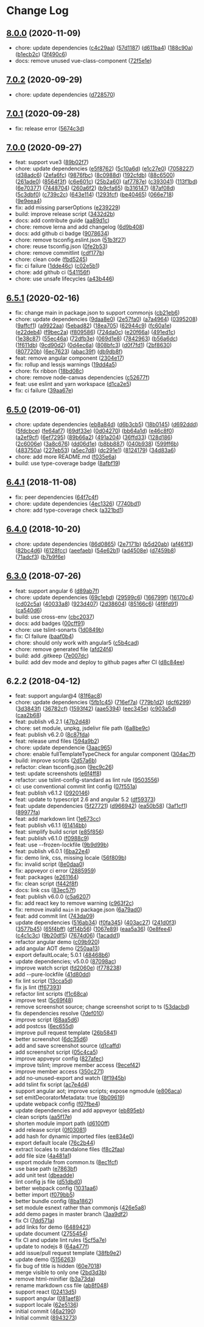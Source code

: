 # Change Log

## [8.0.0](https://github.com/plantain-00/markdown-tip/compare/v7.0.2...v8.0.0) (2020-11-09)
  
* chore: update dependencies ([c4c29aa](https://github.com/plantain-00/markdown-tip/commit/c4c29aa7c3d301986d35486e9583ae924ca5c09d)) ([57d1187](https://github.com/plantain-00/markdown-tip/commit/57d1187fa0d3cc51ef7a38d3a531083a75a90a6e)) ([d611ba4](https://github.com/plantain-00/markdown-tip/commit/d611ba4e0b521af1522f2b28a774b552964a6222)) ([188c90a](https://github.com/plantain-00/markdown-tip/commit/188c90a9827f0b3d8e1188ebd5e4e604d387348e)) ([b1ecb2c](https://github.com/plantain-00/markdown-tip/commit/b1ecb2cbf4e90b57866bfee571ad77441229a007)) ([3f490c6](https://github.com/plantain-00/markdown-tip/commit/3f490c60dd09bee79dac334a9ff3805319d9e044))
* docs: remove unused vue-class-component ([72f5e1e](https://github.com/plantain-00/markdown-tip/commit/72f5e1ef3d4cbe195f1dbb9b9d821f1565daadbb))

## [7.0.2](https://github.com/plantain-00/markdown-tip/compare/v7.0.1...v7.0.2) (2020-09-29)
  
* chore: update dependencies ([d728570](https://github.com/plantain-00/markdown-tip/commit/d72857072e8c9d0e749dd94ee3a49e57d15ae5bd))

## [7.0.1](https://github.com/plantain-00/markdown-tip/compare/v7.0.0...v7.0.1) (2020-09-28)
  
* fix: release error ([5674c3d](https://github.com/plantain-00/markdown-tip/commit/5674c3da994d497ebd3423687fbd58b9482a17f1))

## [7.0.0](https://github.com/plantain-00/markdown-tip/compare/v6.5.1...v7.0.0) (2020-09-27)
  
* feat: support vue3 ([89b02f7](https://github.com/plantain-00/markdown-tip/commit/89b02f76ff308cf545aa63b5ba858431484deb11))
* chore: update dependencies ([e5f8762](https://github.com/plantain-00/markdown-tip/commit/e5f8762ab733d6d0d5ace6446f7a30a0861b253d)) ([5c10a6d](https://github.com/plantain-00/markdown-tip/commit/5c10a6d572515fed37899dad81d4acd7498708e7)) ([e1c27e0](https://github.com/plantain-00/markdown-tip/commit/e1c27e0173214fb7b01cd156a620dd6689703085)) ([7058227](https://github.com/plantain-00/markdown-tip/commit/7058227dc1f62e223ba4deee37dd437297ba66bf)) ([d38adc6](https://github.com/plantain-00/markdown-tip/commit/d38adc6a13ad69882b88070518a5338ff9cc197b)) ([2efa6fc](https://github.com/plantain-00/markdown-tip/commit/2efa6fce7f1e75b79410bcb0c150b4b79298a569)) ([9876fbc](https://github.com/plantain-00/markdown-tip/commit/9876fbc3cd758206b80178ccf3ba534ef63c5125)) ([8c0988d](https://github.com/plantain-00/markdown-tip/commit/8c0988df984378a01e9348b33150cf35f4179a63)) ([192cfdb](https://github.com/plantain-00/markdown-tip/commit/192cfdb00436191151f4ad93300fb62cdf08d530)) ([88c6500](https://github.com/plantain-00/markdown-tip/commit/88c65003e918d0afcf37db15060197d9d54200bb)) ([261ade0](https://github.com/plantain-00/markdown-tip/commit/261ade0936a2479286196d4169d22af0e255ccf4)) ([8564f3f](https://github.com/plantain-00/markdown-tip/commit/8564f3f1aa308954e352aa77b5d3791ca8a83f08)) ([c6e601c](https://github.com/plantain-00/markdown-tip/commit/c6e601ca4d8aa170786306e1b275f62667fae90d)) ([25b2a60](https://github.com/plantain-00/markdown-tip/commit/25b2a608fb5a701ec92caf23862ae20594f7f62e)) ([af7787e](https://github.com/plantain-00/markdown-tip/commit/af7787e99f0498cbdfcfc3d025c0aeeba1b6a4d8)) ([c393041](https://github.com/plantain-00/markdown-tip/commit/c39304141b58e0b7ef9f7ccd2cddfadc4c65979a)) ([113f1bd](https://github.com/plantain-00/markdown-tip/commit/113f1bd469b7a1fade57f0efff87d581908c32bc)) ([6e70377](https://github.com/plantain-00/markdown-tip/commit/6e7037759b2ef39786610a2daae57074c7700b9a)) ([7448704](https://github.com/plantain-00/markdown-tip/commit/74487044c903767f28c5feb0d1bbbc049cda45e8)) ([260a6f2](https://github.com/plantain-00/markdown-tip/commit/260a6f2e744add42a6478e4f0dd13767edf33e7c)) ([b9cfa65](https://github.com/plantain-00/markdown-tip/commit/b9cfa657898b32d38f215ecb682d5868edaced9b)) ([b316147](https://github.com/plantain-00/markdown-tip/commit/b3161474acba2102a3f97f9b6f28854f861081fc)) ([87af08d](https://github.com/plantain-00/markdown-tip/commit/87af08d2c58cf75ab3a43664b0c948aa2ab2b21e)) ([5c3dbf0](https://github.com/plantain-00/markdown-tip/commit/5c3dbf03a5c62bf7b6fccff2f59ac08f0426a612)) ([c739c2c](https://github.com/plantain-00/markdown-tip/commit/c739c2ccd446f7c879576c7899c25bde11b2231c)) ([643e114](https://github.com/plantain-00/markdown-tip/commit/643e11418e2cd8f614125914cafcbaf2167d415d)) ([1293fcf](https://github.com/plantain-00/markdown-tip/commit/1293fcf9f4c56da0b9f619f4a7b15fd3a6c93e0e)) ([be40465](https://github.com/plantain-00/markdown-tip/commit/be4046540650f0a3dc31d62030e732b4583b4183)) ([066e718](https://github.com/plantain-00/markdown-tip/commit/066e71852bbd3b774ca99ba47fc1fff6f3f3096c)) ([9e9eea4](https://github.com/plantain-00/markdown-tip/commit/9e9eea4f20b39c8ad5a4fed5d5f2a976d083c185))
* fix: add missing parserOptions ([e239229](https://github.com/plantain-00/markdown-tip/commit/e239229030a4fee006449d4e459c4afd29b38a82))
* build: improve release script ([3432d2b](https://github.com/plantain-00/markdown-tip/commit/3432d2b44277c8f4a3e82ab83c0d2e275b26d3d7))
* docs: add contribute guide ([aa89d1c](https://github.com/plantain-00/markdown-tip/commit/aa89d1ce74e86e4fe9df9de7a7650753841c512e))
* chore: remove lerna and add changelog ([6d9b408](https://github.com/plantain-00/markdown-tip/commit/6d9b4088f4dce5a98a3dca82b6f1ddec4093efe1))
* docs: add github ci badge ([9078634](https://github.com/plantain-00/markdown-tip/commit/9078634c4fda1b3c66d834c0a5029084e29919ea))
* chore: remove tsconfig.eslint.json ([51b3f27](https://github.com/plantain-00/markdown-tip/commit/51b3f2751f4f92a1d6b1abbcb8ea7628eaa602db))
* chore: reuse tsconfig.json ([0fe2b53](https://github.com/plantain-00/markdown-tip/commit/0fe2b5387437c527d55cad28e855aeaaee8c6d57))
* chore: remove commitlint ([cdf177b](https://github.com/plantain-00/markdown-tip/commit/cdf177b96b1a01bf9e72f49601e4afb82230bf1e))
* chore: clean code ([fbd5245](https://github.com/plantain-00/markdown-tip/commit/fbd524510ba3ad44774e2385630381453dec4baf))
* fix: ci failure ([1dde46c](https://github.com/plantain-00/markdown-tip/commit/1dde46c0476e1d055446961ea8ad7f3c318fbd8b)) ([c02e5b1](https://github.com/plantain-00/markdown-tip/commit/c02e5b18fed69c89eecad81620a9339fd6fd4bee))
* chore: add github ci ([541156f](https://github.com/plantain-00/markdown-tip/commit/541156f0781a0d93a0eda8cc085c252e7a352bb9))
* chore: use unsafe lifecycles ([a43b446](https://github.com/plantain-00/markdown-tip/commit/a43b4463ff240877ccc59eacc89b0e36572e388a))

## [6.5.1](https://github.com/plantain-00/markdown-tip/compare/v6.5.0...v6.5.1) (2020-02-16)
  
* fix: change main in package.json to support commonjs ([cb21eb6](https://github.com/plantain-00/markdown-tip/commit/cb21eb6aa689278e469421809f7c4c6022e38bcb))
* chore: update dependencies ([9daa8e0](https://github.com/plantain-00/markdown-tip/commit/9daa8e0adc1143780bf5eae8c15a2a25469a9b2d)) ([2e57fa0](https://github.com/plantain-00/markdown-tip/commit/2e57fa09b0eb9483af30312ac02d895974ca9e5f)) ([a7a4964](https://github.com/plantain-00/markdown-tip/commit/a7a49646bdc7d51b2f6495f9408e0f9450c8f19f)) ([0395208](https://github.com/plantain-00/markdown-tip/commit/03952087bd7a7d38f7974baccdc8d26211b91cea)) ([9affcf1](https://github.com/plantain-00/markdown-tip/commit/9affcf1ea5c18b6db683ea83c5e9272540a37049)) ([a9922aa](https://github.com/plantain-00/markdown-tip/commit/a9922aa7b4b56df4f5f2bf3df4f3692b31e8db79)) ([5ebad82](https://github.com/plantain-00/markdown-tip/commit/5ebad826631bad2555747364927bb803d3492a48)) ([18ea705](https://github.com/plantain-00/markdown-tip/commit/18ea7054603dd5879de83713eec951652018f6f0)) ([62944c9](https://github.com/plantain-00/markdown-tip/commit/62944c9cc161c9b1b8e8936ffe53e3063b6fc1d4)) ([fc60a1e](https://github.com/plantain-00/markdown-tip/commit/fc60a1e68c863656a535a8d33824966a8a92feb6)) ([e22deb4](https://github.com/plantain-00/markdown-tip/commit/e22deb42bf9c635607df5ec81a34e5f30280df9a)) ([f9bec2a](https://github.com/plantain-00/markdown-tip/commit/f9bec2ad4ef3b0bd7b6238944021486a8bf1e58f)) ([f809586](https://github.com/plantain-00/markdown-tip/commit/f809586c02c6872d49981b54000d0dd573d198b7)) ([724da0c](https://github.com/plantain-00/markdown-tip/commit/724da0cb16a86947364cd96a45c82816ffa71167)) ([e20f66a](https://github.com/plantain-00/markdown-tip/commit/e20f66a86a11fd4c7c631b95ab848d5022852ad1)) ([491ed1c](https://github.com/plantain-00/markdown-tip/commit/491ed1c7dca7c9657421d3e8aa9daedc509157e4)) ([1e38c87](https://github.com/plantain-00/markdown-tip/commit/1e38c87fb64b37ee832ff04c743ba596a5f95c14)) ([55ec46a](https://github.com/plantain-00/markdown-tip/commit/55ec46afb55b86d86482b910b02ce420407b1201)) ([72dfb3e](https://github.com/plantain-00/markdown-tip/commit/72dfb3eb0fa49589a01494ec1547d7db7a7b6be2)) ([069d1e8](https://github.com/plantain-00/markdown-tip/commit/069d1e84c111cad0e9c64f3dfebf41dd2dd32a6d)) ([7842963](https://github.com/plantain-00/markdown-tip/commit/7842963798b076bcd07aac2a4b9b1fa30a0a695d)) ([b56a6dc](https://github.com/plantain-00/markdown-tip/commit/b56a6dce632cb423db3c06f241f38dd4449bf70b)) ([1f611db](https://github.com/plantain-00/markdown-tip/commit/1f611db4ede1e2f705868f8ec9855a9f3305f2dc)) ([9cd90d2](https://github.com/plantain-00/markdown-tip/commit/9cd90d206ea1048abdea9f6b7933302fb4212eb7)) ([0d4ec6a](https://github.com/plantain-00/markdown-tip/commit/0d4ec6aafbee956763409ce45cadaef337bb833f)) ([808bfc3](https://github.com/plantain-00/markdown-tip/commit/808bfc3fbb1941e7c9f40878693dbacd4970633f)) ([d0f7fd1](https://github.com/plantain-00/markdown-tip/commit/d0f7fd1cba57a56eed61632b136e1e5ad0980d49)) ([2bf8630](https://github.com/plantain-00/markdown-tip/commit/2bf863004f8cd501b126214c294d4383690bf011)) ([807720b](https://github.com/plantain-00/markdown-tip/commit/807720bc5555ec7fe9072fc9d110a6b37a95ec08)) ([6ec7623](https://github.com/plantain-00/markdown-tip/commit/6ec76237b7cbd2c172b5152ed551b69b782ec4b0)) ([abac39f](https://github.com/plantain-00/markdown-tip/commit/abac39f541f0baf23baec0816498eacb3b31a05d)) ([db9db8f](https://github.com/plantain-00/markdown-tip/commit/db9db8f1baf2ea9194b0db7a7ed8e8366c61606d))
* feat: remove angular component ([2304e17](https://github.com/plantain-00/markdown-tip/commit/2304e17ea2933ae1aa155d00ea8a52616d121db8))
* fix: rollup and lessjs warnings ([19dd4a5](https://github.com/plantain-00/markdown-tip/commit/19dd4a5b9e8bfaa64a3e136c90698e395ee43865))
* chore: fix ribbon ([18bd08c](https://github.com/plantain-00/markdown-tip/commit/18bd08c2e3ba5ff74b43e529b72bdc9e91692de5))
* chore: remove node-canvas dependencies ([c52677f](https://github.com/plantain-00/markdown-tip/commit/c52677f5825fa2d9269cae9b7fcebec72952fd2d))
* feat: use eslint and yarn workspace ([d1ca2e5](https://github.com/plantain-00/markdown-tip/commit/d1ca2e5bcb1de588941efe42335e3c87842726ae))
* fix: ci failure ([39aa67e](https://github.com/plantain-00/markdown-tip/commit/39aa67e4cda1bf50185912099e22777da254ab7e))

## [6.5.0](https://github.com/plantain-00/markdown-tip/compare/v6.4.1...v6.5.0) (2019-06-01)
  
* chore: update dependencies ([eb8a84d](https://github.com/plantain-00/markdown-tip/commit/eb8a84d0adadbd14f845e189f395905f256f9e20)) ([d6b3cb5](https://github.com/plantain-00/markdown-tip/commit/d6b3cb5c654e468bc0baccfb5379ed173aaf85e1)) ([18b0145](https://github.com/plantain-00/markdown-tip/commit/18b0145efd97ed21473bd4b2264550b681374e6c)) ([d692ddd](https://github.com/plantain-00/markdown-tip/commit/d692dddddcd59a5ec1e80b27683ed86d3140f3d8)) ([5fdcbce](https://github.com/plantain-00/markdown-tip/commit/5fdcbce902e0e702f5a5180cdfec20992f46f573)) ([fe64af7](https://github.com/plantain-00/markdown-tip/commit/fe64af7e7b0f612543f26f98883a1a1f24ce1938)) ([69df33e](https://github.com/plantain-00/markdown-tip/commit/69df33e0cbc5c0ae588b4c4988a7116371da7de4)) ([0d04270](https://github.com/plantain-00/markdown-tip/commit/0d04270eca3bdaaac917e01d999eefc3644ea880)) ([bb64a1d](https://github.com/plantain-00/markdown-tip/commit/bb64a1d76e59d7c377d0af937215754649388899)) ([e46c8f0](https://github.com/plantain-00/markdown-tip/commit/e46c8f018713e043686fb4aee34ea40aff8ac074)) ([a2ef9cf](https://github.com/plantain-00/markdown-tip/commit/a2ef9cf1fac7c64da329224a060377e92bcd9deb)) ([6ef7295](https://github.com/plantain-00/markdown-tip/commit/6ef72953371582991a893c615e85efa35fe98a8c)) ([89b66a2](https://github.com/plantain-00/markdown-tip/commit/89b66a221194532daa85754891423a8fb7e73260)) ([491a204](https://github.com/plantain-00/markdown-tip/commit/491a20407c14f8291a7b1878b3023b2867ab34b8)) ([36ffd33](https://github.com/plantain-00/markdown-tip/commit/36ffd33420b2ef626324b5777153d760e3118b8c)) ([128d186](https://github.com/plantain-00/markdown-tip/commit/128d18630ecabeed6449093ffb9f1e1761c19e7b)) ([2c6006e](https://github.com/plantain-00/markdown-tip/commit/2c6006eee53454b6549352b434bb0ad17c1bd5f8)) ([3a8c676](https://github.com/plantain-00/markdown-tip/commit/3a8c6762cb9999104a7c7a352cc1bdcc9d238f73)) ([dd06d1e](https://github.com/plantain-00/markdown-tip/commit/dd06d1e52cfac55b13c6873091bb49f308f930ad)) ([b8bb887](https://github.com/plantain-00/markdown-tip/commit/b8bb887de95a02bd9008b339e77700a602bb31a1)) ([040b938](https://github.com/plantain-00/markdown-tip/commit/040b9387625bc123f21c94ab22da8908aa79c2d7)) ([599ff6b](https://github.com/plantain-00/markdown-tip/commit/599ff6b2c4c6046fbd00b4661741e613321f5192)) ([483750a](https://github.com/plantain-00/markdown-tip/commit/483750aca5f163edaa9dd55860a0104f8c00addb)) ([227eb53](https://github.com/plantain-00/markdown-tip/commit/227eb53640e27200bf076df938b089e4ac93d1fd)) ([a5ec7d8](https://github.com/plantain-00/markdown-tip/commit/a5ec7d8b01ffad1baff25dee86499428cf77a357)) ([dc291e1](https://github.com/plantain-00/markdown-tip/commit/dc291e151048dbe2af1d42357f176fe529a5e8b9)) ([8124179](https://github.com/plantain-00/markdown-tip/commit/812417954bcae8da99e41fc53802ca02301f9d4b)) ([34d83a6](https://github.com/plantain-00/markdown-tip/commit/34d83a6994469beb4b49cfe5736148ece4e016eb))
* chore: add more README.md ([f035e6a](https://github.com/plantain-00/markdown-tip/commit/f035e6a7b8adb7f9f674fdf09ce2b9cd6e996ead))
* build: use type-coverage badge ([8afbf19](https://github.com/plantain-00/markdown-tip/commit/8afbf192e4b8611c0b460c96706c072ac2da4cc4))

## [6.4.1](https://github.com/plantain-00/markdown-tip/compare/v6.4.0...v6.4.1) (2018-11-08)
  
* fix: peer dependencies ([64f7c4f](https://github.com/plantain-00/markdown-tip/commit/64f7c4f8a815ea876a9cc0f70d9762260f1f9a5c))
* chore: update dependencies ([4ec1326](https://github.com/plantain-00/markdown-tip/commit/4ec1326cdcc13fbb6dabcfdb913ce9a022f9ce7c)) ([7740bd1](https://github.com/plantain-00/markdown-tip/commit/7740bd191e23df2c163e562831cf1f8bf9f844be))
* chore: add type-coverage check ([a321bd1](https://github.com/plantain-00/markdown-tip/commit/a321bd1e156f3a17c354404a0d111a93bbb7a68a))

## [6.4.0](https://github.com/plantain-00/markdown-tip/compare/v6.3.0...v6.4.0) (2018-10-20)
  
* chore: update dependencies ([86d0865](https://github.com/plantain-00/markdown-tip/commit/86d08651f8d97dc50f247da6c031180151f90ba3)) ([2e7171b](https://github.com/plantain-00/markdown-tip/commit/2e7171b9023788f434d13e454a28fcb3931d2e8b)) ([b5d20ab](https://github.com/plantain-00/markdown-tip/commit/b5d20ab6e90fa97c89ef04d3d4b8d37e752e69fc)) ([af461f3](https://github.com/plantain-00/markdown-tip/commit/af461f338bc20b993eb7ed57ceeedd794b233c25)) ([82bc4d6](https://github.com/plantain-00/markdown-tip/commit/82bc4d60acea1ce666b517af0f5f7c007601d14f)) ([6128fcc](https://github.com/plantain-00/markdown-tip/commit/6128fcc81fc790346d5765aebee7f3f28887a92a)) ([aeefaeb](https://github.com/plantain-00/markdown-tip/commit/aeefaeb5f1479c39a8c5b95d0c8bc91b19a8e29c)) ([54e62b1](https://github.com/plantain-00/markdown-tip/commit/54e62b19c8981265470b465ef7ddfb86c691ecf2)) ([ad4508e](https://github.com/plantain-00/markdown-tip/commit/ad4508e3c3e060a1ca59ca44a49202f4b9cf32d6)) ([d7459b8](https://github.com/plantain-00/markdown-tip/commit/d7459b82a5d1ee4eeff0534e25bddd20a9fd3294)) ([71adcf3](https://github.com/plantain-00/markdown-tip/commit/71adcf3d6d8aaca1dc1109015077c5e86620ea9f)) ([b7b9f6e](https://github.com/plantain-00/markdown-tip/commit/b7b9f6ea4395dfe0ad4863dde78fdfdf3861e109))

## [6.3.0](https://github.com/plantain-00/markdown-tip/compare/v6.2.2...v6.3.0) (2018-07-26)
  
* feat: support angular 6 ([d89ab7f](https://github.com/plantain-00/markdown-tip/commit/d89ab7f003cc06e300c82cbe14e078a437d14e66))
* chore: update dependencies ([69c1ebd](https://github.com/plantain-00/markdown-tip/commit/69c1ebdcb8aec81e73e55f8299d65573c4f32aa2)) ([29599c6](https://github.com/plantain-00/markdown-tip/commit/29599c6e0e9b51619045744b9fc44f8f52a24a6b)) ([166799f](https://github.com/plantain-00/markdown-tip/commit/166799f452ca55ab43e5083995faee00d9fb6c02)) ([16170c4](https://github.com/plantain-00/markdown-tip/commit/16170c44814d4578b546fc9e6b8e6d83e5ab333f)) ([cd02c5a](https://github.com/plantain-00/markdown-tip/commit/cd02c5acedc35f9599867c097ba293347b386ff2)) ([40033a8](https://github.com/plantain-00/markdown-tip/commit/40033a85a5f65d3d3d2f5053df4d584c025a41ef)) ([923d407](https://github.com/plantain-00/markdown-tip/commit/923d407c835262aa4d9ebd31cc63ba0b92456a90)) ([2d38604](https://github.com/plantain-00/markdown-tip/commit/2d38604a3a3e5c8144f9f3e912f4a019b9b04540)) ([85166c6](https://github.com/plantain-00/markdown-tip/commit/85166c635c570782fb87b3dc3a6dd7dcb7f4fdcb)) ([4f8fd91](https://github.com/plantain-00/markdown-tip/commit/4f8fd91b4b508a850f1f0e3e51e4f7bff92fb785)) ([ca540d6](https://github.com/plantain-00/markdown-tip/commit/ca540d6903c34b0e12308e50af077ad693dde8df))
* build: use cross-env ([cbc2037](https://github.com/plantain-00/markdown-tip/commit/cbc2037a6854040a934ce8c0a402ef668ae1ae64))
* docs: add badges ([00cff91](https://github.com/plantain-00/markdown-tip/commit/00cff91316bad1a62f260b03b25224ed73fa40ca))
* chore: use tslint-sonarts ([1d0849b](https://github.com/plantain-00/markdown-tip/commit/1d0849b833c36f211a3812b1a6bcd3d772f78440))
* fix: CI failure ([baaf0b4](https://github.com/plantain-00/markdown-tip/commit/baaf0b4c04c107579bae53d04488a053c7f8cb80))
* chore: should only work with angular5 ([c5b4cad](https://github.com/plantain-00/markdown-tip/commit/c5b4cad8723ffc434f603b00f57db1759ea8afe8))
* chore: remove generated file ([afd24f4](https://github.com/plantain-00/markdown-tip/commit/afd24f4320cab62e3d34feba4417a26f9d99d04c))
* build: add .gitkeep ([7e007dc](https://github.com/plantain-00/markdown-tip/commit/7e007dcc03edff987d902a884292de4cd221fc9d))
* build: add dev mode and deploy to github pages after CI ([d8c84ee](https://github.com/plantain-00/markdown-tip/commit/d8c84eee4da3fbf9c9c9ae7dc97f602fe50053f3))

## 6.2.2 (2018-04-12)
  
* feat: support angular@4 ([81f6ac8](https://github.com/plantain-00/markdown-tip/commit/81f6ac8374bad2adef91d80adf4f41286330228d))
* chore: update dependencies ([5fb1c45](https://github.com/plantain-00/markdown-tip/commit/5fb1c4591e43fad9a273dab4787cfd06cf425431)) ([716ef7a](https://github.com/plantain-00/markdown-tip/commit/716ef7a14843d98164432e25c76d5ca228de9546)) ([779b1d2](https://github.com/plantain-00/markdown-tip/commit/779b1d239a670edc7c9ab415f83f49c28ee43bc3)) ([dcf6299](https://github.com/plantain-00/markdown-tip/commit/dcf62998cd4097169e4a7a5ffb66166e466d809f)) ([3d3843f](https://github.com/plantain-00/markdown-tip/commit/3d3843fb2432f2efb11fbd58383d4a8f454cb5dd)) ([36782cf](https://github.com/plantain-00/markdown-tip/commit/36782cf2e2f4bfd86d168d955309cfe4eeb4bfe6)) ([1593f42](https://github.com/plantain-00/markdown-tip/commit/1593f42cd3d9252d357873aa4dd28fb42fd366c8)) ([aae5394](https://github.com/plantain-00/markdown-tip/commit/aae5394d9bb14e504f1042fd3f4f20fd4c302325)) ([eec345e](https://github.com/plantain-00/markdown-tip/commit/eec345e52454ecfc8e5315741e5e1f5261f0a044)) ([c903a5d](https://github.com/plantain-00/markdown-tip/commit/c903a5daabc5f3bd7ac680f797ea5682ca6b429b)) ([caa2b68](https://github.com/plantain-00/markdown-tip/commit/caa2b685bed71def39d844c6833b4b582bbdd3db))
* feat: publish v6.2.1 ([47b2d48](https://github.com/plantain-00/markdown-tip/commit/47b2d483dcad02d40682fdc802b99f3ce8626d58))
* chore: set module, unpkg, jsdelivr file path ([6a8be9c](https://github.com/plantain-00/markdown-tip/commit/6a8be9c04eee8770adeb952d426a465991ceef58))
* feat: publish v6.2.0 ([8c87fda](https://github.com/plantain-00/markdown-tip/commit/8c87fdabeb77009c40fcd229c75d1334e7ab7fa9))
* feat: release umd files ([594a9b2](https://github.com/plantain-00/markdown-tip/commit/594a9b291bd86cd9309e57a946eb3abe0b2f12b6))
* chore: update dependencie ([3aac965](https://github.com/plantain-00/markdown-tip/commit/3aac96565b30198afa250c416e88824ecea3be9a))
* chore: enable fullTemplateTypeCheck for angular component ([304ac7f](https://github.com/plantain-00/markdown-tip/commit/304ac7fee13b78378a15416d054aeb7a32b516ab))
* build: improve scripts ([2d57a6b](https://github.com/plantain-00/markdown-tip/commit/2d57a6b320ff31b2338772bd6a77af86f6fd523e))
* refactor: clean tsconfig.json ([9ec9c26](https://github.com/plantain-00/markdown-tip/commit/9ec9c2675e3f0327838c15ff1a63891a63431ee3))
* test: update screenshots ([e6f4ff8](https://github.com/plantain-00/markdown-tip/commit/e6f4ff85d2c95e4174ff1c322aba896d24699d82))
* refactor: use tslint-config-standard as lint rule ([9503556](https://github.com/plantain-00/markdown-tip/commit/95035569cd355e9df06c64fcfa2b71a7a73aa607))
* ci: use conventional commit lint config ([07f551a](https://github.com/plantain-00/markdown-tip/commit/07f551af8e6bb493ee1cafb7c408234f43e98d2c))
* feat: publish v6.1.2 ([0920146](https://github.com/plantain-00/markdown-tip/commit/09201466837c2ea01add584b246ab57e8691850e))
* feat: update to typescript 2.6 and angular 5.2 ([df59373](https://github.com/plantain-00/markdown-tip/commit/df593731a5c580e987785d6373e87a04b41c1e86))
* feat: update dependencies ([5f27721](https://github.com/plantain-00/markdown-tip/commit/5f2772149abea64e1dda1f86205885b9b1c67c74)) ([d966942](https://github.com/plantain-00/markdown-tip/commit/d966942b3e6b95b36406e96a0450564cde508679)) ([ea50b58](https://github.com/plantain-00/markdown-tip/commit/ea50b58efd7bf5f63bdfc543340a10af41d1d518)) ([3af1cf1](https://github.com/plantain-00/markdown-tip/commit/3af1cf1d1aa85e9f3a5863b25ca6ad8154ae8c17)) ([89977fa](https://github.com/plantain-00/markdown-tip/commit/89977faf6b95a938f5518a4131ad1db723222315))
* feat: add markdown lint ([1e673cc](https://github.com/plantain-00/markdown-tip/commit/1e673cc04bd41a01a2c88d8f4fdab90be95dad2f))
* feat: publish v6.1.1 ([61414bb](https://github.com/plantain-00/markdown-tip/commit/61414bbdd830d70a3e955760cf12092e6a0ce04a))
* feat: simplify build script ([e85f856](https://github.com/plantain-00/markdown-tip/commit/e85f8567f7d28ab7f13097e647e1f37f2ab4ea7d))
* feat: publish v6.1.0 ([f0988c9](https://github.com/plantain-00/markdown-tip/commit/f0988c95c1d73c93d6b8efeda8c4871bb69d7329))
* feat: use --frozen-lockfile ([9b9d99b](https://github.com/plantain-00/markdown-tip/commit/9b9d99bc0ef3c77b4876a3de9043a026f64c5536))
* feat: publish v6.0.1 ([6ba22e4](https://github.com/plantain-00/markdown-tip/commit/6ba22e435bff5f791061317a76bbf15dbaed7397))
* fix: demo link, css, missing locale ([56f809b](https://github.com/plantain-00/markdown-tip/commit/56f809b19e06213925351da1fad0c96bf497b613))
* fix: invalid script ([8e0daa0](https://github.com/plantain-00/markdown-tip/commit/8e0daa01af6d40bbcd9c98dfa6b39f3e80c39ef4))
* fix: appveyor ci error ([2885959](https://github.com/plantain-00/markdown-tip/commit/288595904791f779f7fc243a5d9310455224cf5a))
* feat: packages ([e261164](https://github.com/plantain-00/markdown-tip/commit/e26116482526f71edaedd9a9b39a1bdb6fe6bed9))
* fix: clean script ([f442f8f](https://github.com/plantain-00/markdown-tip/commit/f442f8f6208fc3330eef1465a67fe0dcbc93b148))
* docs: link css ([83ec57f](https://github.com/plantain-00/markdown-tip/commit/83ec57f02f385eef3cbeec4d95dce212155c78ba))
* feat: publish v6.0.0 ([c5a6207](https://github.com/plantain-00/markdown-tip/commit/c5a6207ea3d16fde1ec97c202d6f6691f23b7bb3))
* fix: add react key to remove warning ([c963f2c](https://github.com/plantain-00/markdown-tip/commit/c963f2ce6457000a13844958d49c5cc577fb2d04))
* fix: remove invalid `main` in package.json ([6a79ad0](https://github.com/plantain-00/markdown-tip/commit/6a79ad0c208d0ada59633f4a44e7ec46b751c538))
* feat: add commit lint ([743da09](https://github.com/plantain-00/markdown-tip/commit/743da0944ba6f06945745b9b076dc8181a3ec0c2))
* update dependencies ([516ab34](https://github.com/plantain-00/markdown-tip/commit/516ab34f8ad07a8c6c5dbee68b08f0fb5d7e187d)) ([f0fa345](https://github.com/plantain-00/markdown-tip/commit/f0fa3456a5b5c8102113233239bd0781fdfbe5f5)) ([403ac27](https://github.com/plantain-00/markdown-tip/commit/403ac2739c89de0d9801b818cf0b25dc841b655a)) ([241d0f3](https://github.com/plantain-00/markdown-tip/commit/241d0f359dbb077234d3101cfe63a1c94438a0ed)) ([3577b45](https://github.com/plantain-00/markdown-tip/commit/3577b4574e57190e345d97887f379127c058a7ce)) ([65f4bff](https://github.com/plantain-00/markdown-tip/commit/65f4bff2f0336236b7c604c7916c4d665e3b3007)) ([df14b56](https://github.com/plantain-00/markdown-tip/commit/df14b5606aaa098aff809767cd383c44b192cc78)) ([1067e89](https://github.com/plantain-00/markdown-tip/commit/1067e892ff52f5752d07fe5392c68af89ff26885)) ([eaa5a36](https://github.com/plantain-00/markdown-tip/commit/eaa5a36dba3dcce7881c051f625f197cc162397c)) ([0e8fee4](https://github.com/plantain-00/markdown-tip/commit/0e8fee4edbe1813f8051da16c799ca322eb507cc)) ([c4c1c3c](https://github.com/plantain-00/markdown-tip/commit/c4c1c3c3f5dd0632ba390972db3b917181e47abf)) ([9b20df5](https://github.com/plantain-00/markdown-tip/commit/9b20df578f16b261175fe7f77a701b23fe579d31)) ([7674d06](https://github.com/plantain-00/markdown-tip/commit/7674d065cfee7fb0a03553b81f1b1be160d0ec9b)) ([1acadd1](https://github.com/plantain-00/markdown-tip/commit/1acadd19487344d42857ef7553af3b4a01574e21))
* refactor angular demo ([c09b920](https://github.com/plantain-00/markdown-tip/commit/c09b9203b50713795dbd8ebd763d43cebe330d23))
* add angular AOT demo ([250aa13](https://github.com/plantain-00/markdown-tip/commit/250aa13f7c9d9fb0f1fa559009c278faeb2c1546))
* export defaultLocale; 5.0.1 ([48468b6](https://github.com/plantain-00/markdown-tip/commit/48468b61a78d6b9147ff1c7a6f76e06222ff6fff))
* update dependencies; v5.0.0 ([87098ac](https://github.com/plantain-00/markdown-tip/commit/87098aca9e5c64f8d344169024ae7291a63e58da))
* improve watch script ([fd2060e](https://github.com/plantain-00/markdown-tip/commit/fd2060e61bb55ce5719a4704a33a194a78a56aa3)) ([f778238](https://github.com/plantain-00/markdown-tip/commit/f778238362bf5643a12b35edded1af4169fbf917))
* add --pure-lockfile ([41d80dd](https://github.com/plantain-00/markdown-tip/commit/41d80dd0512c002e646ee1fa9f4f2bcdfff0bd82))
* fix lint script ([13cca5d](https://github.com/plantain-00/markdown-tip/commit/13cca5d55c4d430eaa510cf61ab3aaa7684f3110))
* fix js lint ([ff67393](https://github.com/plantain-00/markdown-tip/commit/ff673936c10b1ea2887398617ebc5e8e0bc76352))
* refactor lint scripts ([f1c68ca](https://github.com/plantain-00/markdown-tip/commit/f1c68ca4c012ba622df360fcf754a6291fa0412c))
* improve test ([5c69f48](https://github.com/plantain-00/markdown-tip/commit/5c69f48cca03492ea2e8d5e4cab8828722adcfb5))
* remove screenshot source; change screenshot script to ts ([53dacbd](https://github.com/plantain-00/markdown-tip/commit/53dacbd984644dfdaef554614c78c6e983ebabed))
* fix dependencies resolve ([7def010](https://github.com/plantain-00/markdown-tip/commit/7def010793df326851d63021e1c932b9a2cdee1c))
* improve script ([68aa5d6](https://github.com/plantain-00/markdown-tip/commit/68aa5d6e42694c079be6dda333242508a6bebae6))
* add postcss ([6ec655d](https://github.com/plantain-00/markdown-tip/commit/6ec655d4880b484be5bb6ef44b58d43b8920cc2c))
* improve pull request template ([26b5841](https://github.com/plantain-00/markdown-tip/commit/26b5841722d386d32056300786ef2c9d7b4b9643))
* better screenshot ([6dc35d6](https://github.com/plantain-00/markdown-tip/commit/6dc35d64930bc35f8d48fc1058091712199f6873))
* add and save screenshot source ([d1caffd](https://github.com/plantain-00/markdown-tip/commit/d1caffd0bb2ec3db687a231297f0009b6d4dc5e0))
* add screenshot script ([05c4ca5](https://github.com/plantain-00/markdown-tip/commit/05c4ca53203de7b27555f10205cada3305440551))
* improve appveyor config ([827afec](https://github.com/plantain-00/markdown-tip/commit/827afec57c84279acb22d077871186daac6e2684))
* improve tslint; improve member access ([9ecef42](https://github.com/plantain-00/markdown-tip/commit/9ecef421680c52c048201ed45d303b5bf65f286a))
* improve member access ([350c271](https://github.com/plantain-00/markdown-tip/commit/350c271679d4312f3a0cab4d05ccb166ecab83f1))
* add no-unused-export and watch ([8f1945b](https://github.com/plantain-00/markdown-tip/commit/8f1945bc2adc7498bca08038069635bf3fc78023))
* add tslint fix script ([ac7e4d4](https://github.com/plantain-00/markdown-tip/commit/ac7e4d40bace58eed19aa378bdab8a529c1cd7f6))
* support angular aot; improve scripts; expose ngmodule ([e806aca](https://github.com/plantain-00/markdown-tip/commit/e806acae350f046cc44f7afee31f030e87b67997))
* set emitDecoratorMetadata: true ([8b09619](https://github.com/plantain-00/markdown-tip/commit/8b09619b674340a190043f5defe9936dc35c6831))
* update webpack config ([f07fbe4](https://github.com/plantain-00/markdown-tip/commit/f07fbe42f2753f4193a6a4ddde3e7e1344ddb264))
* update dependencies and add appveyor ([eb895eb](https://github.com/plantain-00/markdown-tip/commit/eb895eb5c896d09558b36cac65515e0976e7a4d2))
* clean scripts ([aa5f17e](https://github.com/plantain-00/markdown-tip/commit/aa5f17e2daccab7887380362070fcf9b098ed2b1))
* shorten module import path ([d6100ff](https://github.com/plantain-00/markdown-tip/commit/d6100ffc90ae7ea791d2f0d15010d05da056b739))
* add release script ([0f03081](https://github.com/plantain-00/markdown-tip/commit/0f030815e1090a32af06a2e688ae6359d8b4c361))
* add hash for dynamic imported files ([ee834e0](https://github.com/plantain-00/markdown-tip/commit/ee834e0be6879b3f6a4e14ef3f260c9c694ef919))
* export default locale ([76c2b44](https://github.com/plantain-00/markdown-tip/commit/76c2b442e271f11cfa0fabd68face29ba606e2b9))
* extract locales to standalone files ([f8c2faa](https://github.com/plantain-00/markdown-tip/commit/f8c2faa61e7b2ff076f824e78d98c89afc8675a0))
* add file size ([4a481a1](https://github.com/plantain-00/markdown-tip/commit/4a481a1eb7046423ca54bc22b17890b662b30431))
* export module from common.ts ([8ec1fcf](https://github.com/plantain-00/markdown-tip/commit/8ec1fcfe8acfc208480fc1f986222ef727056af9))
* use base path ([e7863bf](https://github.com/plantain-00/markdown-tip/commit/e7863bf1f7f04cf18837dabafffced34ee701be7))
* add unit test ([dbeadde](https://github.com/plantain-00/markdown-tip/commit/dbeadde18e9186cade165026dcbb40302ed6fd4b))
* lint config js file ([d51dbd0](https://github.com/plantain-00/markdown-tip/commit/d51dbd0eb793acf3cc1202b3bd517396d4c888a4))
* better webpack config ([1031aa6](https://github.com/plantain-00/markdown-tip/commit/1031aa6a6879d5c8e902929fece755e352915736))
* better import ([f079bb5](https://github.com/plantain-00/markdown-tip/commit/f079bb5d07cd56e1d9b6fe9219209f69a7ad2db8))
* better bundle config ([8ba1862](https://github.com/plantain-00/markdown-tip/commit/8ba1862023078b84bca0236bc2b87e6286eb9d8b))
* set module esnext rather than commonjs ([426e5a8](https://github.com/plantain-00/markdown-tip/commit/426e5a89f801721957819b4e8375b9f32662d7ea))
* add demo pages in master branch ([3aa9df2](https://github.com/plantain-00/markdown-tip/commit/3aa9df26c0363ce3deb0dcb9bea06e20bf66485e))
* fix CI ([7dd571a](https://github.com/plantain-00/markdown-tip/commit/7dd571a87fb1ecb20acba582b3aef6351c988e87))
* add links for demo ([6489423](https://github.com/plantain-00/markdown-tip/commit/64894238b5c382e9feca4cfc5404e910e36930a0))
* update document ([2755454](https://github.com/plantain-00/markdown-tip/commit/2755454ec0f2d610705525077e1745ceebf25a93))
* fix CI and update lint rules ([5cf5a7e](https://github.com/plantain-00/markdown-tip/commit/5cf5a7e5197facca155f164637598b9cfa7dd44e))
* update to nodejs 8 ([64a477f](https://github.com/plantain-00/markdown-tip/commit/64a477fe6fc557ecd9c7fb15c51472e00c07d116))
* add issue/pull request template ([38fb9e2](https://github.com/plantain-00/markdown-tip/commit/38fb9e27b945cb4a4fff183892b9f47f7f69ab67))
* update demo ([5156263](https://github.com/plantain-00/markdown-tip/commit/5156263801a787b0cf8debecccf60130d16bfd9c))
* fix bug of title is hidden ([60e7018](https://github.com/plantain-00/markdown-tip/commit/60e7018b9adc018e0f01c9fc38cd0dc8659afdaa))
* merge visible to only one ([2bd3d3b](https://github.com/plantain-00/markdown-tip/commit/2bd3d3bf67a700e1abf85dc6ab324fbcb87d2d1c))
* remove html-minifier ([b3a73da](https://github.com/plantain-00/markdown-tip/commit/b3a73da6c7b86576a7237ae69556fa98970563da))
* rename markdown css file ([ab8f048](https://github.com/plantain-00/markdown-tip/commit/ab8f048d6c3edce4641d8dd290b6ed4b66411bc4))
* support react ([02413d5](https://github.com/plantain-00/markdown-tip/commit/02413d542f37d66b88acc180b138859e0e0f57e1))
* support angular ([081aef8](https://github.com/plantain-00/markdown-tip/commit/081aef8325d915469a87ca9b82125d99341f1f3e))
* support locale ([62e5136](https://github.com/plantain-00/markdown-tip/commit/62e5136c19a600ff350e9305387f53c50996bb84))
* initial commit ([46a2190](https://github.com/plantain-00/markdown-tip/commit/46a2190fef4dfc5ce28f6cb28a26ba67db6f923a))
* Initial commit ([8943273](https://github.com/plantain-00/markdown-tip/commit/8943273f3a71c04fea9c59f405ae3f72d393c01b))
